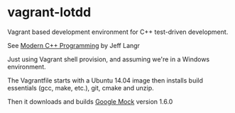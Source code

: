 # vagrant-lotdd
Vagrant based development environment for C++ test-driven development.

See [Modern C++ Programming](https://pragprog.com/book/lotdd/modern-c-programming-with-test-driven-development) by Jeff Langr

Just using Vagrant shell provision, and assuming we're in a Windows environment.

The Vagrantfile starts with a Ubuntu 14.04 image then installs build essentials (gcc, make, etc.), git, cmake and unzip.

Then it downloads and builds [Google Mock](https://code.google.com/p/googlemock/) version 1.6.0
